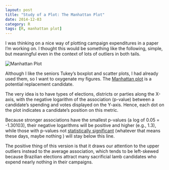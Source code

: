 ```yaml
---
layout: post
title: "Study of a Plot: The Manhattan Plot"
date: 2014-12-03
category: R
tags: [R, manhattan plot]
---
```


I was thinking on a nice way of plotting campaign expenditures in a paper I’m working on. I thought this would be something like the following, simple, but meaningful even in the context of lots of outliers in both tails.

<!--more-->

![Manhattan Plot](/images/blog/2014/manhattan.jpeg)


Although I like the seniors Tukey’s boxplot and scatter plots, I had already used them, so I want to oxygenate my figures. The  [Manhattan plot](http://en.wikipedia.org/wiki/Manhattan_plot) is a potential replacement candidate.

The very idea is to have types of elections, districts or parties along the X-axis, with the negative logarithm of the association (p-value) between a candidate’s spending and votes displayed on the Y-axis. Hence, each dot on the plot indicates a candidate’s position on this metric. 

Because stronger associations have the smallest p-values (a log of 0.05 = -1.30103), their negative logarithms will be positive and higher (e.g., 1.3), while those with p-values not [statistically significant](http://www.nature.com/news/scientific-method-statistical-errors-1.14700) (whatever that means these days, maybe nothing ) will stay below this line.

The positive thing of this version is that it draws our attention to the upper outliers instead to the average association, which tends to be left-skewed because Brazilian elections attract many sacrificial lamb candidates who expend nearly nothing in their campaigns.



